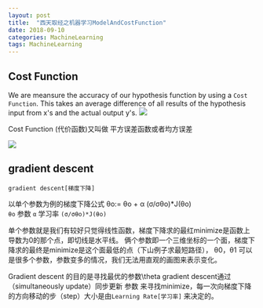```yaml
---
layout: post
title:  "西天取经之机器学习ModelAndCostFunction"
date: 2018-09-10
categories: MachineLearning
tags: MachineLearning
---
```



## Cost Function


We are meansure the accuracy of our hypothesis function by using a `Cost Function`. This takes an average difference of all results of the hypothesis input from x's and the actual output y's.
<img src="https://wx3.sinaimg.cn/mw690/006Etwvfly1fv4kh77h8ij30nq050wer.jpg"/>

Cost Function (代价函数)又叫做 平方误差函数或者均方误差

<img src="https://wx3.sinaimg.cn/mw690/006Etwvfly1fv4kh77wi5j30i60aatak.jpg"/>

## gradient descent

`gradient descent[梯度下降]` 

以单个参数为例的梯度下降公式  θo:= θo + α (σ/σθo)*J(θo)  
`θo` 参数
` α ` 学习率
`(σ/σθo)*J(θo) `  

单个参数就是我们有较好只觉得线性函数，梯度下降求的最红minimize是函数上导数为0的那个点，即切线是水平线。
俩个参数即一个三维坐标的一个面，梯度下降求的最终是minimize是这个面最低的点（下山例子求最短路径），
 θ0，θ1 可以是很多个参数，参数变多的情况，我们无法用直观的画图来表示变化。

Gradient descent 的目的是寻找最优的参数\theta
gradient descent通过（simultaneously update）同步更新 参数 来寻找minimize，每一次向梯度下降的方向移动的步（step）大小是由`Learning Rate[学习率]` 来决定的。





